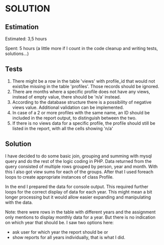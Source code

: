 SOLUTION
========

Estimation
----------
Estimated: 3,5 hours

Spent: 5 hours (a little more if I count in the code cleanup and writing tests, solutions...)

Tests
----------
1. There might be a row in the table 'views' with profile_id that would not exist/be missing in the table 'profiles'. Those records should be ignored.
2. There are months where a specific profile does not have any views, instead of empty value, there should be 'n/a' instead.
3. According to the database structure there is a possibility of negative views value. Additional validation can be implemented.
4. In case of a 2 or more profiles with the same name, an ID should be included in the report output, to distinguish between the two.
5. If there is no views data for a specific profile, the profile should still be listed in the report, with all the cells showing 'n/a'

Solution
--------
I have decided to do some basic join, grouping and summing with mysql query and do the rest of the logic coding in PHP.
Data returned from the query consisted of multiple rows grouped by person, year and month. With this I also got view sums for each of the groups.
After that I used foreach loops to create appropriate instances of class Profile.

In the end I prepared the data for console output. This required further loops for the correct display of data for each year. This might mean a bit longer processing but it would allow easier expanding and manipulating with the data.

Note: there were rows in the table with different years and the assignment only mentions to display monthly data for a year. But there is no indication on which year that should be.
I saw two options here: 
- ask user for which year the report should be
or
- show reports for all years individually, that is what I did.

